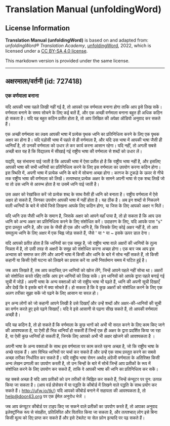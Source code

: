 # Translation Manual (unfoldingWord)

## License Information

**Translation Manual (unfoldingWord)** is based on and adapted from: _unfoldingWord® Translation Academy_, [unfoldingWord](https://unfoldingword.org/utw), 2022, which is licensed under a [CC BY-SA 4.0 license](https://creativecommons.org/licenses/by-sa/4.0/legalcode.en).

This markdown version is provided under the same license.



--------------------------------

## अक्षरमाला/वर्तनी (id: 727418)

### एक वर्णमाला बनाना

यदि आपकी भाषा पहले लिखी नहीं गई है, तो आपको एक वर्णमाला बनाना होगा ताकि आप इसे लिख सकें। वर्णमाला बनाने के समय सोचने के लिए कई बातें हैं, और एक अच्छी वर्णमाला बनाना बहुत ही अधिक कठिन हो सकता है। यदि यह बहुत कठिन प्रतीत होता है, तो आप लिखित की अपेक्षा ऑडियो अनुवाद कर सकते हैं।

एक अच्छी वर्णमाला का लक्ष्य आपकी भाषा में प्रत्येक पृथक ध्वनि का प्रतिनिधित्व करने के लिए एक पृथक अक्षर का होना है। यदि पड़ोसी भाषा में पहले से ही वर्णमाला है, और यदि उस भाषा में आपकी भाषा जैसी ही ध्वनियाँ है, तो उनकी वर्णमाला को उधार ले कर कार्य करना आसान रहेगा। यदि नहीं, तो अगली सबसे अच्छी बात यह है कि विद्यालय में सीखाई गई राष्ट्रीय भाषा की वर्णमाला से शब्दों को उधार लें।

यद्यपि, यह संभावना पाई जाती है कि आपकी भाषा में ऐसा प्रतीत हो है कि राष्ट्रीय भाषा नहीं है, और इसलिए आपकी भाषा की सभी ध्वनियों का प्रतिनिधित्व करने के लिए इस वर्णमाला का उपयोग करना कठिन होगा। इस स्थिति में, अपनी भाषा में प्रत्येक ध्वनि के बारे में सोचना अच्छा होगा। कागज के टुकड़े के ऊपर से नीचे तक राष्ट्रीय भाषा की वर्णमाला को लिखें। तत्पश्चात् प्रत्येक अक्षर के सामने अपनी भाषा से एक शब्द लिखें जो या तो उस ध्वनि से आरम्भ होता है या उसमें ध्वनि पाई जाती है।

उस अक्षर को रेखांकित करें जो प्रत्येक शब्द के साथ वैसी ही ध्वनि को बनाता है। राष्ट्रीय वर्णमाला में ऐसे अक्षर हो सकते हैं, जिनका उपयोग आपकी भाषा में नहीं होता है। यह ठीक है। अब इन शब्दों से निकलने वाली ध्वनियों के बारे में सोचें जिसे लिखना आपके लिए कठिन होगा, या जिस के लिए आपको अक्षर न मिलें।

यदि ध्वनि उस जैसी ध्वनि के समान है, जिसके अक्षर को आपने वहाँ पाया है, तो हो सकता है कि आप उस ध्वनि को अन्य अक्षर का प्रतिनिधित्व करने के लिए संशोधित करें। उदाहरण के लिए, यदि आपके पास "s" द्वारा प्रस्तुत ध्वनि है, और उस के जैसी ही एक और ध्वनि है, कि जिसके लिए कोई अक्षर नहीं है, तो आप समतुल्य ध्वनि के लिए अक्षर में एक चिह्न जोड़ सकते हैं, जैसे ' या ^ या \~ इसके ऊपर डाल देना।

यदि आपको प्रतीत होता है कि ध्वनियों का एक समूह है, जो राष्ट्रीय भाषा वाले अक्षरों की ध्वनियों के तुल्य भिन्नता में है, तो उसी तरह से अक्षरों के समूह को संशोधित करना अच्छा होगा। एक बार जब आप इस अभ्यास को समाप्त कर लेंगे और अपनी भाषा में किसी और ध्वनि के बारे में सोच नहीं सकते हैं, तो किसी कहानी या किसी ऐसी घटना को लिखने का प्रयास करें या अभी निवर्तमान समय में घटित हुई है।

जब आप लिखते हैं, तब आप कदाचित् उन ध्वनियों को खोज लेंगे, जिन्हें आपने पहले नहीं सोचा था। अक्षरों को संशोधित करते रहिए ताकि आप इन ध्वनियों को लिख सकें। इन ध्वनियों को आपके द्वारा पहले बनाई गई सूची में जोड़ें। अपनी भाषा के अन्य वक्ताओं को जो राष्ट्रीय भाषा भी पढ़ते हैं, ध्वनि की अपनी सूची दिखाएँ और देखें कि वे इसके बारे में क्या सोचते हैं। हो सकता है कि वे कुछ अक्षरों को संशोधित करने के लिए एक अलग तरीका सुझा सकें जो पढ़ने के लिए आसान या सरल हो।

इन अन्य लोगों को जो कहानी आपने लिखी है उसे दिखाएँ और उन्हें शब्दों और अक्षर\-की\-ध्वनियों की सूची का वर्णन करते हुए इसे पढ़ने सिखाएँ। यदि वे इसे आसानी से पढ़ना सीख सकते हैं, तो आपकी वर्णमाला अच्छी है।

यदि यह कठिन है, तो हो सकते हैं कि वर्णमाला के कुछ भागों को अभी भी सरल करने के लिए काम किए जाने की आवश्यकता है, या ऐसी ही भिन्न ध्वनियाँ हो सकती हैं जिन्हें एक ही अक्षर के द्वारा प्रदर्शित किया जा रहा है, या ऐसी कुछ ध्वनियाँ हो सकती हैं, जिनके लिए आपको अभी भी अक्षर खोजने की आवश्यकता है ।

अपनी भाषा के अन्य वक्ताओं के साथ इस वर्णमाला पर काम करते रहना अच्छा है, जो कि राष्ट्रीय भाषा के अच्छे पाठक हैं। आप विभिन्न ध्वनियों पर चर्चा कर सकते हैं और उन्हें एक साथ प्रस्तुत करने का सबसे अच्छा तरीका निर्धारित कर सकते हैं। यदि राष्ट्रीय भाषा रोमन अर्थात् अंग्रेजी वर्णमाला के अतिरिक्त किसी अन्य लेखन प्रणाली का उपयोग करती है, तो उन चिन्हों के बारे में सोचें जिन्हें आप प्रतीकों के रूप में संशोधित करने के लिए उपयोग कर सकते हैं, ताकि वे आपकी भाषा की ध्वनि का प्रतिनिधित्व कर सकें।

यह सबसे अच्छा है यदि आप प्रतीकों को उन तरीकों से चिह्नित कर सकते हैं, जिन्हें कंप्यूटर पर पुन: उत्पन्न किया जा सकता है। (आप वर्ड प्रोसेसर में या पद्धति के कीबोर्ड में लिखने वाले पद्धति के साथ प्रयोग कर सकते हैं। http://ufw.io/tk/) यदि आपको कीबोर्ड बनाने में सहायता की आवश्यकता है, तो [help@door43\.org](mailto:help@door43.org) पर एक ईमेल अनुरोध भेजें ।

जब आप कंप्यूटर कीबोर्ड पर टाइप किए जा सकने वाले प्रतीकों का उपयोग करते हैं, तो आपका अनुवाद इलेक्ट्रॉनिक रूप से संग्रहीत, प्रतिलिपित और वितरित किया जा सकता है, और तत्पश्चात् लोग इसे बिना किसी मूल्य को दिए प्राप्त कर सकते हैं और इसे टेबलेट या सेल फ़ोन इत्यादि पर पढ़ सकते हैं।


